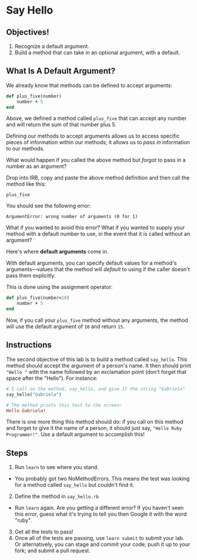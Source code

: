 # Say Hello

## Objectives!

1. Recognize a default argument.
2. Build a method that can take in an optional argument, with a default.

## What Is A Default Argument?

We already know that methods can be defined to accept arguments:

```ruby
def plus_five(number)
	number + 5
end
```  

Above, we defined a method called `plus_five` that can accept any number and will return the sum of that number plus 5. 

Defining our methods to accept arguments allows us to access specific pieces of information within our methods; it allows us to *pass in* information to our methods. 

What would happen if you called the above method but *forgot* to pass in a number as an argument?

Drop into IRB, copy and paste the above method definition and then call the method like this: 

`plus_five`

You should see the following error:

`ArgumentError: wrong number of arguments (0 for 1)`

What if you wanted to avoid this error? What if you wanted to supply your method with a default number to use, in the event that it is called without an argument?

Here's where **default arguments** come in. 

With default arguments, you can specify default values for a method's arguments––values that the method will *default* to using if the caller doesn't pass them explicitly. 

This is done using the assignment operator:

```ruby
def plus_five(number=10)
	number + 5
end
```

Now, if you call your `plus_five` method without any arguments, the method will use the default argument of `10` and return 	`15`. 


## Instructions

The second objective of this lab is to build a method called `say_hello`. This method should accept the argument of a person's name. It then should print `"Hello "` with the name followed by an exclamation point (don't forget that space after the "Hello"). For instance:

```ruby
# I call on the method, say_hello, and give it the string "Gabriela" 
say_hello("Gabriela")

# The method prints this text to the screen:
Hello Gabriela!
```

There is one more thing this method should do: if you call on this method and forget to give it the name of a person, it should just say, `"Hello Ruby Programmer!"`. Use a default argument to accomplish this!

## Steps

1. Run `learn` to see where you stand. 
  * You probably got two NoMethodErrors. This means the test was looking for a method called `say_hello` but couldn't find it.
2. Define the method in `say_hello.rb`
  * Run `learn` again. Are you getting a different error? If you haven't seen this error, guess what it's trying to tell you then Google it with the word "ruby".
3. Get all the tests to pass!
4. Once all of the tests are passing, use `learn submit` to submit your lab. Or alternatively, you can stage and commit your code; push it up to your fork; and submit a pull request.


